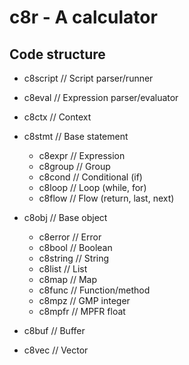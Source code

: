 # c8r - A calculator

## Code structure

   - c8script     // Script parser/runner
   - c8eval       // Expression parser/evaluator
   - c8ctx        // Context

   - c8stmt       // Base statement
     - c8expr     // Expression
     - c8group    // Group
     - c8cond     // Conditional (if)
     - c8loop     // Loop (while, for)
     - c8flow     // Flow (return, last, next)

   - c8obj        // Base object
     - c8error    // Error
     - c8bool     // Boolean
     - c8string   // String
     - c8list     // List
     - c8map      // Map
     - c8func     // Function/method
     - c8mpz      // GMP integer
     - c8mpfr     // MPFR float

   - c8buf        // Buffer
   - c8vec        // Vector
